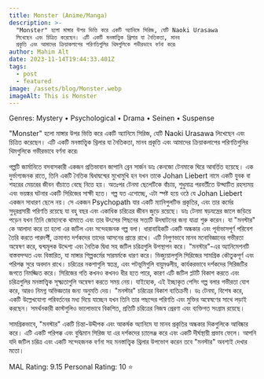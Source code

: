 ```yaml
---
title: Monster (Anime/Manga)
description: >-
  "Monster" হলো মাঙ্গার উপর ভিত্তি করে একটি অ্যানিমে সিরিজ, যেটি Naoki Urasawa
  লিখেছেন এবং চিত্রিত করেছেন। এটি একটি মনস্তাত্ত্বিক থ্রিলার যা নৈতিকতা, মানব
  প্রকৃতি এবং আমাদের ক্রিয়াকলাপের পরিণতিগুলির থিমগুলিকে গভীরভাবে বর্ণনা করে৷
author: Mahim Alt
date: 2023-11-14T19:44:33.401Z
tags:
  - post
  - featured
image: /assets/blog/Monster.webp
imageAlt: This is Monster
---
```

Genres: Mystery • Psychological • Drama • Seinen • Suspense 

"Monster" হলো মাঙ্গার উপর ভিত্তি করে একটি অ্যানিমে সিরিজ, যেটি Naoki Urasawa লিখেছেন এবং চিত্রিত করেছেন। এটি একটি মনস্তাত্ত্বিক থ্রিলার যা নৈতিকতা, মানব প্রকৃতি এবং আমাদের ক্রিয়াকলাপের পরিণতিগুলির থিমগুলিকে গভীরভাবে বর্ণনা করে৷

গল্পটি জার্মানিতে বসবাসকারী একজন প্রতিভাবান জাপানি ব্রেন সার্জন ডাঃ কেনজো টেনমাকে ঘিরে আবর্তিত হয়েছে। এক দুর্ভাগ্যজনক রাতে, তিনি একটি নৈতিক দ্বিধাদ্বন্দ্বের মুখোমুখি হন যখন তাকে Johan Liebert নামে একটি যুবক বা শহরের মেয়রের জীবন বাঁচাতে বেছে নিতে হয়। অতঃপর টেনমা ছেলেটিকে বাঁচায়, শুধুমাত্র পরবর্তীতে উদ্ঘাটিত রহস্যময় এবং ভয়ঙ্কর ঘটনার একটি সিরিজের সাক্ষী হতে।
গল্প যত এগোচ্ছে, এটা স্পষ্ট হয়ে ওঠে যে Johan Liebert একজন সাধারণ ছেলে নয়। সে একজন Psychopath যার একটি ম্যানিপুলটিভ প্রকৃতির, এবং তার কর্মের সুদূরপ্রসারী পরিণতি রয়েছে যা বহু বছর এবং একাধিক চরিত্রের জীবন জুড়ে রয়েছে। ডাঃ টেনমা ষড়যন্ত্রের জালে জড়িয়ে পড়েন যখন তিনি জোহানকে থামাতে এবং তার উৎসের পিছনের সত্যটি উদঘাটনের জন্য যাত্রা শুরু করেন।
যা "মনস্টার" কে আলাদা করে তা হলো এর জটিল এবং সন্দেহজনক গল্প বলা। ধারাবাহিকটি একটি অন্ধকার এবং পূর্বাভাসপূর্ণ পরিবেশ তৈরি করতে পারদর্শী, ক্রমাগত দর্শকদের তাদের আসনের প্রান্তে রাখে। এটি নিপুণভাবে মানব মনোবিজ্ঞানের গভীরতা অন্বেষণ করে, দ্বন্দ্বমূলক উদ্দেশ্য এবং নৈতিক দ্বিধা সহ জটিল চরিত্রগুলি উপস্থাপন করে।
"মনস্টার"-এর অ্যানিমেশনটি বাস্তবসম্মত এবং বিস্তারিত, যা মাঙ্গার শিল্পকর্মের সারমর্মকে ধারণ করে। ভিজ্যুয়ালগুলি সিরিজের সামগ্রিক কৌতুকপূর্ণ এবং পরিপক্ক সুরে অবদান রাখে। চরিত্রের নকশাগুলি স্বতন্ত্র, এবং পটভূমিগুলি বায়ুমণ্ডলীয়, কার্যকরভাবে দর্শকদের সিরিজটির জগতে নিমজ্জিত করে।
সিরিজের গতি কখনও কখনও ধীর হতে পারে, কারণ এটি জটিল প্লটটি বিকাশ করতে এবং চরিত্রগুলির মনস্তাত্ত্বিক সূক্ষ্মতাগুলি অন্বেষণ করতে সময় নেয়। যাইহোক, এই ইচ্ছাকৃত পেসিং গল্প বলার গভীরতা যোগ করে, আরও নিমগ্ন অভিজ্ঞতার জন্য অনুমতি দেয়।
"মনস্টার" চরিত্রের বিকাশ ব্যতিক্রমী। ডঃ টেনমা, বিশেষ করে, একটি উল্লেখযোগ্য পরিবর্তনের মধ্য দিয়ে যাচ্ছেন যখন তিনি তার পছন্দের পরিণতি এবং মুক্তির অন্বেষণের সাথে লড়াই করছেন। সমর্থনকারী কাস্টগুলিও ভালোভাবে বিকশিত, প্রতিটি চরিত্রের নিজস্ব প্রেরণা এবং ব্যক্তিগত সংগ্রাম রয়েছে।

সামগ্রিকভাবে, "মনস্টার" একটি চিন্তা-উদ্দীপক এবং আকর্ষক অ্যানিমে যা মানব প্রকৃতির অন্ধকার দিকগুলিকে আবিষ্কার করে। এটি একটি পরিপক্ক এবং বুদ্ধিমান সিরিজ যা এর দর্শকদের চ্যালেঞ্জ করে এবং একটি দীর্ঘস্থায়ী প্রভাব ফেলে। আপনি যদি জটিল চরিত্র এবং একটি সন্দেহজনক বর্ণনা সহ মনস্তাত্ত্বিক থ্রিলার উপভোগ করেন তবে "মনস্টার" অবশ্যই দেখার মতো।

MAL Rating: 9.15
Personal Rating: 10 ⭐
